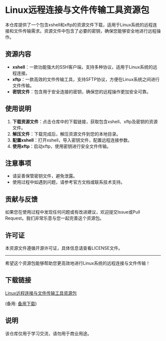 # Linux远程连接与文件传输工具资源包

本仓库提供了一个包含xshell和xftp的资源文件下载，适用于Linux系统的远程连接和文件传输需求。资源文件中包含了必要的密钥，确保您能够安全地进行远程操作。

## 资源内容

- **xshell**：一款功能强大的SSH客户端，支持多种协议，适用于Linux系统的远程连接。
- **xftp**：一款高效的文件传输工具，支持SFTP协议，方便在Linux系统之间进行文件传输。
- **密钥文件**：包含用于安全连接的密钥，确保您的远程操作更加安全可靠。

## 使用说明

1. **下载资源文件**：点击仓库中的下载链接，获取包含xshell、xftp及密钥的资源文件。
2. **解压文件**：下载完成后，解压资源文件到您的本地目录。
3. **配置xshell**：打开xshell，导入密钥文件，配置远程连接参数。
4. **使用xftp**：启动xftp，使用密钥进行安全文件传输。

## 注意事项

- 请妥善保管密钥文件，避免泄露。
- 使用过程中如遇到问题，请参考官方文档或联系技术支持。

## 贡献与反馈

如果您在使用过程中发现任何问题或有改进建议，欢迎提交Issue或Pull Request。我们非常乐意与您一起完善这个资源包。

## 许可证

本资源文件遵循开源许可证，具体信息请查看LICENSE文件。

---

希望这个资源包能够帮助您更高效地进行Linux系统的远程连接与文件传输！

## 下载链接
[Linux远程连接与文件传输工具资源包](https://pan.quark.cn/s/7544744a67b8) 

(备用: [备用下载](https://pan.baidu.com/s/1FAV7MBvzTinpZ14e1oLrwA?pwd=1234))

## 说明

该仓库仅用于学习交流，请勿用于商业用途。
